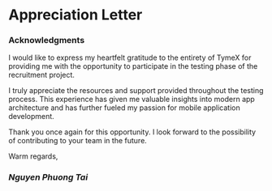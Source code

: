 # Appreciation Letter

### Acknowledgments

I would like to express my heartfelt gratitude to the entirety of TymeX for providing me with the opportunity to participate in the testing phase of the recruitment project.

I truly appreciate the resources and support provided throughout the testing process. This experience has given me valuable insights into modern app architecture and has further fueled my passion for mobile application development.

Thank you once again for this opportunity. I look forward to the possibility of contributing to your team in the future.

Warm regards,
### *Nguyen Phuong Tai*